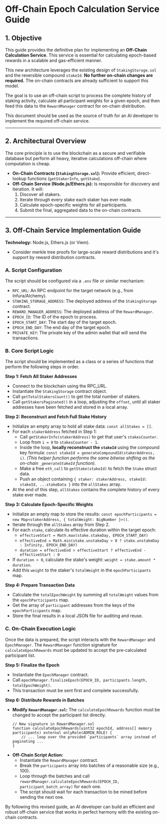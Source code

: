 # Off-Chain Epoch Calculation Service Guide

## 1. Objective

This guide provides the definitive plan for implementing an **Off-Chain Calculation Service**. This service is essential for calculating epoch-based rewards in a scalable and gas-efficient manner.

This new architecture leverages the existing design of `StakingStorage.sol` and the reversible compound `stakeId`. **No further on-chain changes are required.** The on-chain contracts are already sufficient to support this model.

The goal is to use an off-chain script to process the complete history of staking activity, calculate all participant weights for a given epoch, and then feed this data to the `RewardManager` contract for on-chain distribution.

This document should be used as the source of truth for an AI developer to implement the required off-chain service.

---

## 2. Architectural Overview

The core principle is to use the blockchain as a secure and verifiable database but perform all heavy, iterative calculations off-chain where computation is cheap.

- **On-Chain Contracts (`StakingStorage.sol`):** Provide efficient, direct-lookup functions (`getStakerInfo`, `getStake`).
- **Off-Chain Service (Node.js/Ethers.js):** Is responsible for discovery and iteration. It will:
  1.  Discover all stakers.
  2.  Iterate through every stake each staker has ever made.
  3.  Calculate epoch-specific weights for all participants.
  4.  Submit the final, aggregated data to the on-chain contracts.

---

## 3. Off-Chain Service Implementation Guide

**Technology:** Node.js, Ethers.js (or Viem).

- Consider merkle tree proofs for large-scale reward distributions and it's support by reward distribution contracts.

### **A. Script Configuration**

The script should be configured via a `.env` file or similar mechanism:

- `RPC_URL`: An RPC endpoint for the target network (e.g., from Infura/Alchemy).
- `STAKING_STORAGE_ADDRESS`: The deployed address of the `StakingStorage` contract.
- `REWARD_MANAGER_ADDRESS`: The deployed address of the `RewardManager`.
- `EPOCH_ID`: The ID of the epoch to process.
- `EPOCH_START_DAY`: The start day of the target epoch.
- `EPOCH_END_DAY`: The end day of the target epoch.
- `PRIVATE_KEY`: The private key of the admin wallet that will send the transactions.

### **B. Core Script Logic**

The script should be implemented as a class or a series of functions that perform the following steps in order.

**Step 1: Fetch All Staker Addresses**

- Connect to the blockchain using the RPC_URL.
- Instantiate the `StakingStorage` contract object.
- Call `getTotalStakersCount()` to get the total number of stakers.
- Call `getStakersPaginated()` in a loop, adjusting the `offset`, until all staker addresses have been fetched and stored in a local array.

**Step 2: Reconstruct and Fetch Full Stake History**

- Initialize an empty array to hold all stake data: `const allStakes = []`.
- For each `stakerAddress` fetched in Step 1:
  - Call `getStakerInfo(stakerAddress)` to get that user's `stakesCounter`.
  - Loop from `i = 0` to `stakesCounter - 1`.
  - Inside the loop, **locally reconstruct the `stakeId`** using the compound key formula: `const stakeId = generateCompoundId(stakerAddress, i)`. _(This helper function performs the same bitwise shifting as the on-chain `_generateStakeId` function)_.
  - Make a free `eth_call` to `getStake(stakeId)` to fetch the `Stake` struct data.
  - Push an object containing `{ staker: stakerAddress, stakeId: stakeId, ...stakeData }` into the `allStakes` array.
- At the end of this step, `allStakes` contains the complete history of every stake ever made.

**Step 3: Calculate Epoch-Specific Weights**

- Initialize an empty map to store the results: `const epochParticipants = new Map<stakerAddress, { totalWeight: BigNumber }>()`.
- Iterate through the `allStakes` array from Step 2.
- For each `stake`, calculate its effective duration within the target epoch:
  - `effectiveStart = Math.max(stake.stakeDay, EPOCH_START_DAY)`
  - `effectiveEnd = Math.min(stake.unstakeDay > 0 ? stake.unstakeDay : Infinity, EPOCH_END_DAY)`
  - `duration = effectiveEnd > effectiveStart ? effectiveEnd - effectiveStart : 0`
- If `duration > 0`, calculate the stake's weight: `weight = stake.amount * duration`.
- Add this `weight` to the staker's `totalWeight` in the `epochParticipants` map.

**Step 4: Prepare Transaction Data**

- Calculate the `totalEpochWeight` by summing all `totalWeight` values from the `epochParticipants` map.
- Get the array of `participant` addresses from the keys of the `epochParticipants` map.
- Store the final results in a local JSON file for auditing and reuse.

### **C. On-Chain Execution Logic**

Once the data is prepared, the script interacts with the `RewardManager` and `EpochManager`. The `RewardManager` function signature for `calculateEpochRewards` must be updated to accept the pre-calculated participant list.

**Step 5: Finalize the Epoch**

- Instantiate the `EpochManager` contract.
- Call `epochManager.finalizeEpoch(EPOCH_ID, participants.length, totalEpochWeight)`.
- This transaction must be sent first and complete successfully.

**Step 6: Distribute Rewards in Batches**

- **Modify `RewardManager.sol`:** The `calculateEpochRewards` function must be changed to accept the participant list directly.
  ```solidity
  // New signature in RewardManager.sol
  function calculateEpochRewards(uint32 epochId, address[] memory participants) external onlyRole(ADMIN_ROLE) {
      // ... loop over the provided `participants` array instead of paginating ...
  }
  ```
- **Off-Chain Script Action:**
  - Instantiate the `RewardManager` contract.
  - Break the `participants` array into batches of a reasonable size (e.g., 100).
  - Loop through the batches and call `rewardManager.calculateEpochRewards(EPOCH_ID, participant_batch_array)` for each one.
  - The script should wait for each transaction to be mined before sending the next one.

By following this revised guide, an AI developer can build an efficient and robust off-chain service that works in perfect harmony with the existing on-chain contracts.
